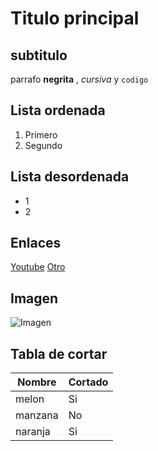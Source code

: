 # Titulo principal
## subtitulo

parrafo **negrita** , *cursiva* y `codigo`

## Lista ordenada
1. Primero
2. Segundo

## Lista desordenada
- 1
- 2

## Enlaces
[Youtube](https://www.youtube.com)
[Otro](segundo.md)

## Imagen
![Imagen](https://preview.redd.it/fan-art-whatsapp-malphite-in-a-tuxedo-i-drew-v0-0noqpa8abbke1.png?width=1080&crop=smart&auto=webp&s=6dbd8089c29a7baa68eec3bf23ff87fcf93928d1)

## Tabla de cortar

| Nombre   | Cortado |
|----------|---------|
| melon    | Si      |
| manzana  | No      |
| naranja  | Si      |
